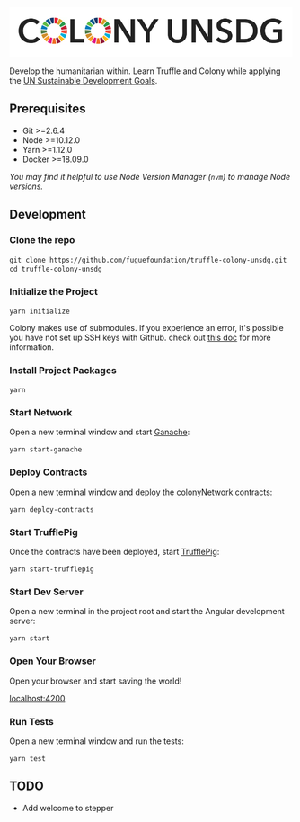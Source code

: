 ![](./src/assets/colony-unsdg.png)

Develop the humanitarian within. Learn Truffle and Colony while applying the [UN Sustainable Development Goals](https://www.un.org/sustainabledevelopment/sustainable-development-goals/).

## Prerequisites

* Git >=2.6.4
* Node >=10.12.0
* Yarn >=1.12.0
* Docker >=18.09.0

_You may find it helpful to use Node Version Manager (`nvm`) to manage Node versions._

## Development

### Clone the repo

```
git clone https://github.com/fuguefoundation/truffle-colony-unsdg.git
cd truffle-colony-unsdg
```

### Initialize the Project

```
yarn initialize
```

Colony makes use of submodules. If you experience an error, it's possible you have not set up SSH keys with Github. check out [this doc](https://help.github.com/articles/generating-a-new-ssh-key-and-adding-it-to-the-ssh-agent/) for more information.

### Install Project Packages

```
yarn
```

### Start Network

Open a new terminal window and start [Ganache](https://github.com/trufflesuite/ganache-cli):

```
yarn start-ganache
```

### Deploy Contracts

Open a new terminal window and deploy the [colonyNetwork](https://github.com/JoinColony/colonyNetwork) contracts:

```
yarn deploy-contracts
```

### Start TrufflePig

Once the contracts have been deployed, start [TrufflePig](https://github.com/JoinColony/trufflepig):

```
yarn start-trufflepig
```

### Start Dev Server

Open a new terminal in the project root and start the Angular development server:

```
yarn start
```

### Open Your Browser

Open your browser and start saving the world!

[localhost:4200](http://localhost:4200)

### Run Tests

Open a new terminal window and run the tests:

```
yarn test
```
## TODO

* Add welcome to stepper
